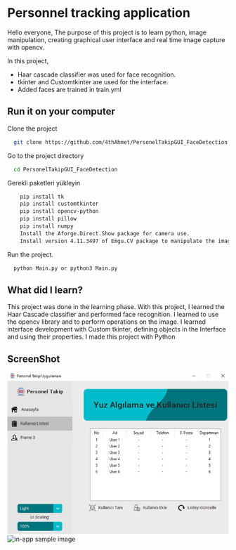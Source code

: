 
# Personnel tracking application
Hello everyone,
   The purpose of this project is to learn python, image manipulation, creating graphical user interface and real time image capture with opencv.

In this project,
- Haar cascade classifier was used for face recognition.
- tkinter and Customtkinter are used for the interface.
- Added faces are trained in train.yml



## Run it on your computer

Clone the project

```bash
  git clone https://github.com/4thAhmet/PersonelTakipGUI_FaceDetection
```

Go to the project directory

```bash
  cd PersonelTakipGUI_FaceDetection
```

Gerekli paketleri yükleyin

```bash
    pip install tk
    pip install customtkinter
    pip install opencv-python
    pip install pillow
    pip install numpy 
    Install the Aforge.Direct.Show package for camera use.
    Install version 4.11.3497 of Emgu.CV package to manipulate the image
```

Run the project.

```bash
  python Main.py or python3 Main.py
```




## What did I learn?

This project was done in the learning phase. With this project, I learned the Haar Cascade classifier and performed face recognition.
I learned to use the opencv library and to perform operations on the image.
I learned interface development with Custom tkinter, defining objects in the Interface and using their properties.
I made this project with Python

  
## ScreenShot
![in-app sample image](/ss/0.png "SS")
![in-app sample image](/ss/1.png "SS")

  
